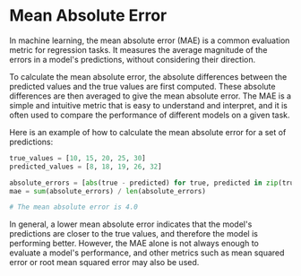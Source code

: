 # Mean Absolute Error

In machine learning, the mean absolute error (MAE) is a common evaluation metric for regression tasks. It measures the average magnitude of the errors in a model's predictions, without considering their direction.

To calculate the mean absolute error, the absolute differences between the predicted values and the true values are first computed. These absolute differences are then averaged to give the mean absolute error. The MAE is a simple and intuitive metric that is easy to understand and interpret, and it is often used to compare the performance of different models on a given task.

Here is an example of how to calculate the mean absolute error for a set of predictions:

```python
true_values = [10, 15, 20, 25, 30]
predicted_values = [8, 18, 19, 26, 32]

absolute_errors = [abs(true - predicted) for true, predicted in zip(true_values, predicted_values)]
mae = sum(absolute_errors) / len(absolute_errors)

# The mean absolute error is 4.0
```

In general, a lower mean absolute error indicates that the model's predictions are closer to the true values, and therefore the model is performing better. However, the MAE alone is not always enough to evaluate a model's performance, and other metrics such as mean squared error or root mean squared error may also be used.
